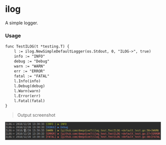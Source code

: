 # ilog
A simple logger.

### Usage
```
func TestILOG(t *testing.T) {
	l := ilog.NewSimpleDefaultLogger(os.Stdout, 0, "ILOG->", true)
	info := "INFO"
	debug := "Debug"
	warn := "WARN"
	err := "ERROR"
	fatal := "FATAL"
	l.Info(info)
	l.Debug(debug)
	l.Warn(warn)
	l.Error(err)
	l.Fatal(fatal)
}
```

> Output screenshot

![ilog](./ilog.png)
